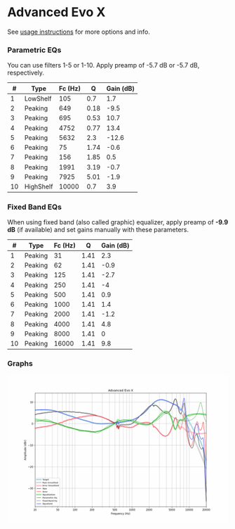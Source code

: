 # Advanced Evo X
See [usage instructions](https://github.com/jaakkopasanen/AutoEq#usage) for more options and info.

### Parametric EQs
You can use filters 1-5 or 1-10. Apply preamp of -5.7 dB or -5.7 dB, respectively.

|   # | Type      |   Fc (Hz) |    Q |   Gain (dB) |
|-----|-----------|-----------|------|-------------|
|   1 | LowShelf  |       105 | 0.7  |         1.7 |
|   2 | Peaking   |       649 | 0.18 |        -9.5 |
|   3 | Peaking   |       695 | 0.53 |        10.7 |
|   4 | Peaking   |      4752 | 0.77 |        13.4 |
|   5 | Peaking   |      5632 | 2.3  |       -12.6 |
|   6 | Peaking   |        75 | 1.74 |        -0.6 |
|   7 | Peaking   |       156 | 1.85 |         0.5 |
|   8 | Peaking   |      1991 | 3.19 |        -0.7 |
|   9 | Peaking   |      7925 | 5.01 |        -1.9 |
|  10 | HighShelf |     10000 | 0.7  |         3.9 |

### Fixed Band EQs
When using fixed band (also called graphic) equalizer, apply preamp of **-9.9 dB** (if available) and set gains manually with these parameters.

|   # | Type    |   Fc (Hz) |    Q |   Gain (dB) |
|-----|---------|-----------|------|-------------|
|   1 | Peaking |        31 | 1.41 |         2.3 |
|   2 | Peaking |        62 | 1.41 |        -0.9 |
|   3 | Peaking |       125 | 1.41 |        -2.7 |
|   4 | Peaking |       250 | 1.41 |        -4   |
|   5 | Peaking |       500 | 1.41 |         0.9 |
|   6 | Peaking |      1000 | 1.41 |         1.4 |
|   7 | Peaking |      2000 | 1.41 |        -1.2 |
|   8 | Peaking |      4000 | 1.41 |         4.8 |
|   9 | Peaking |      8000 | 1.41 |         0   |
|  10 | Peaking |     16000 | 1.41 |         9.8 |

### Graphs
![](./Advanced%20Evo%20X.png)
